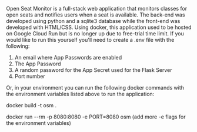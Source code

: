 Open Seat Monitor is a full-stack web application that monitors classes for open seats and notifies users when a seat is available. The back-end was developed using python and a sqlite3 database while the front-end was developed with HTML/CSS. Using docker, this application used to be hosted on Google Cloud Run but is no longer up due to free-trial time limit. If you would like to run this yourself you'll need to create a .env file with the following:

1. An email where App Passwords are enabled
2. The App Password
3. A random password for the App Secret used for the Flask Server
4. Port number

Or, in your environment you can run the following docker commands with the environment variables listed above to run the application:

docker build -t osm .

docker run --rm -p 8080:8080 -e PORT=8080 osm
(add more -e flags for the environment variables)
